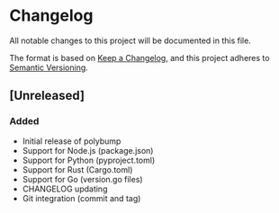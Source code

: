 # Changelog

All notable changes to this project will be documented in this file.

The format is based on [Keep a Changelog](https://keepachangelog.com/en/1.0.0/),
and this project adheres to [Semantic Versioning](https://semver.org/spec/v2.0.0.html).

## [Unreleased]

### Added
- Initial release of polybump
- Support for Node.js (package.json)
- Support for Python (pyproject.toml)
- Support for Rust (Cargo.toml)
- Support for Go (version.go files)
- CHANGELOG updating
- Git integration (commit and tag)